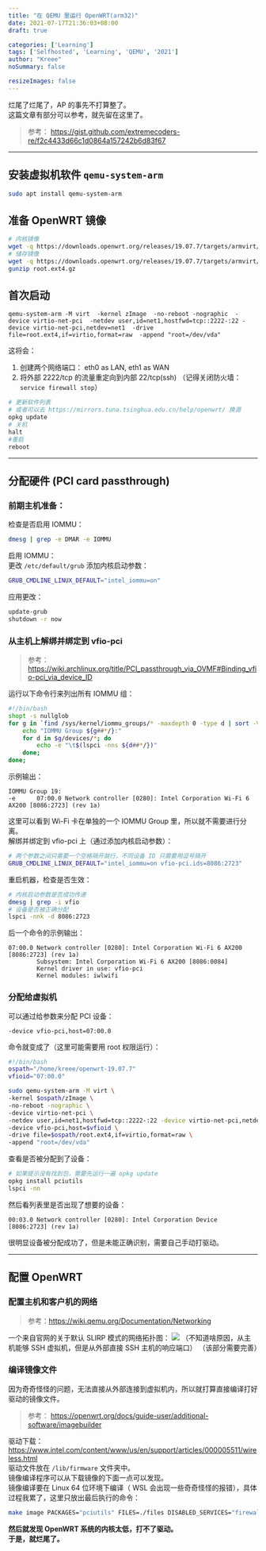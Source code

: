 ```yaml
---
title: "在 QEMU 里运行 OpenWRT(arm32)"
date: 2021-07-17T21:36:03+08:00
draft: true

categories: ['Learning']
tags: ['Selfhosted', 'Learning', 'QEMU', '2021']
author: "Kreee"
noSummary: false

resizeImages: false
---
```

烂尾了烂尾了，AP 的事先不打算整了。    
这篇文章有部分可以参考，就先留在这里了。

<!--more-->

> 参考： https://gist.github.com/extremecoders-re/f2c4433d66c1d0864a157242b6d83f67    

-----
## 安装虚拟机软件 `qemu-system-arm`
```bash
sudo apt install qemu-system-arm
```

## 准备 OpenWRT 镜像
```bash
# 内核镜像
wget -q https://downloads.openwrt.org/releases/19.07.7/targets/armvirt/32/openwrt-19.07.7-armvirt-32-zImage -O zImage
# 储存镜像
wget -q https://downloads.openwrt.org/releases/19.07.7/targets/armvirt/32/openwrt-19.07.7-armvirt-32-root.ext4.gz -O root.ext4.gz
gunzip root.ext4.gz
```

## 首次启动
```
qemu-system-arm -M virt  -kernel zImage  -no-reboot -nographic  -device virtio-net-pci  -netdev user,id=net1,hostfwd=tcp::2222-:22 -device virtio-net-pci,netdev=net1  -drive file=root.ext4,if=virtio,format=raw  -append "root=/dev/vda"
```
这将会：
1. 创建两个网络端口： eth0 as LAN, eth1 as WAN
2. 将外部 2222/tcp 的流量重定向到内部 22/tcp(ssh) （记得关闭防火墙： `service firewall stop`）

```bash
# 更新软件列表
# 或者可以去 https://mirrors.tuna.tsinghua.edu.cn/help/openwrt/ 换源
opkg update
# 关机
halt
#重启
reboot
```

-----
## 分配硬件 (PCI card passthrough)
### 前期主机准备：
检查是否启用 IOMMU：
```bash
dmesg | grep -e DMAR -e IOMMU
```
启用 IOMMU：   
更改 `/etc/default/grub` 添加内核启动参数：
```bash
GRUB_CMDLINE_LINUX_DEFAULT="intel_iommu=on"
```
应用更改：
```bash
update-grub
shutdown -r now
```
### 从主机上解绑并绑定到 vfio-pci
> 参考： https://wiki.archlinux.org/title/PCI_passthrough_via_OVMF#Binding_vfio-pci_via_device_ID

运行以下命令行来列出所有 IOMMU 组：
```bash
#!/bin/bash
shopt -s nullglob
for g in `find /sys/kernel/iommu_groups/* -maxdepth 0 -type d | sort -V`; do
    echo "IOMMU Group ${g##*/}:"
    for d in $g/devices/*; do
        echo -e "\t$(lspci -nns ${d##*/})"
    done;
done;
```
示例输出：
```plaintext
IOMMU Group 19:
-e      07:00.0 Network controller [0280]: Intel Corporation Wi-Fi 6 AX200 [8086:2723] (rev 1a)
```
这里可以看到 Wi-Fi 卡在单独的一个 IOMMU Group 里，所以就不需要进行分离。   
解绑并绑定到 vfio-pci 上（通过添加内核启动参数）：
```bash
# 两个参数之间只需要一个空格隔开就行，不同设备 ID 只需要用逗号隔开
GRUB_CMDLINE_LINUX_DEFAULT="intel_iommu=on vfio-pci.ids=8086:2723"
```
重启机器，检查是否生效：
```bash
# 内核启动参数是否成功传递
dmesg | grep -i vfio
# 设备是否被正确分配
lspci -nnk -d 8086:2723
```
后一个命令的示例输出：
```plaintext
07:00.0 Network controller [0280]: Intel Corporation Wi-Fi 6 AX200 [8086:2723] (rev 1a)
        Subsystem: Intel Corporation Wi-Fi 6 AX200 [8086:0084]
        Kernel driver in use: vfio-pci
        Kernel modules: iwlwifi
```

### 分配给虚拟机
可以通过给参数来分配 PCI 设备：
```plaintext
-device vfio-pci,host=07:00.0
```
命令就变成了（这里可能需要用 root 权限运行）：
```bash
#!/bin/bash
ospath="/home/kreee/openwrt-19.07.7"
vfioid="07:00.0"

sudo qemu-system-arm -M virt \
-kernel $ospath/zImage \
-no-reboot -nographic \
-device virtio-net-pci \
-netdev user,id=net1,hostfwd=tcp::2222-:22 -device virtio-net-pci,netdev=net1 \
-device vfio-pci,host=$vfioid \
-drive file=$ospath/root.ext4,if=virtio,format=raw \
-append "root=/dev/vda"
```
查看是否被分配到了设备：
```bash
# 如果提示没有找到包，需要先运行一遍 opkg update
opkg install pciutils
lspci -nn
```
然后看列表里是否出现了想要的设备：
```plaintext
00:03.0 Network controller [0280]: Intel Corporation Device [8086:2723] (rev 1a)
```
很明显设备被分配成功了，但是未能正确识别，需要自己手动打驱动。

-----
## 配置 OpenWRT
### 配置主机和客户机的网络
> 参考：https://wiki.qemu.org/Documentation/Networking

一个来自官网的关于默认 SLIRP 模式的网络拓扑图：
![](https://wiki.qemu.org/images/9/93/Slirp_concept.png)
（不知道啥原因，从主机能够 SSH 虚拟机，但是从外部直接 SSH 主机的响应端口）
（该部分需要完善）

### 编译镜像文件
因为奇奇怪怪的问题，无法直接从外部连接到虚拟机内，所以就打算直接编译打好驱动的镜像文件。
> 参考： https://openwrt.org/docs/guide-user/additional-software/imagebuilder   

驱动下载： https://www.intel.com/content/www/us/en/support/articles/000005511/wireless.html  
驱动文件放在 `/lib/firmware` 文件夹中。   
镜像编译程序可以从下载镜像的下面一点可以发现。   
镜像编译要在 Linux 64 位环境下编译（ WSL 会出现一些奇奇怪怪的报错），具体过程我累了，这里只放出最后执行的命令：
```bash
make image PACKAGES="pciutils" FILES=./files DISABLED_SERVICES="firewall"
```
**然后就发现 OpenWRT 系统的内核太低，打不了驱动。**   
**于是，就烂尾了。**
